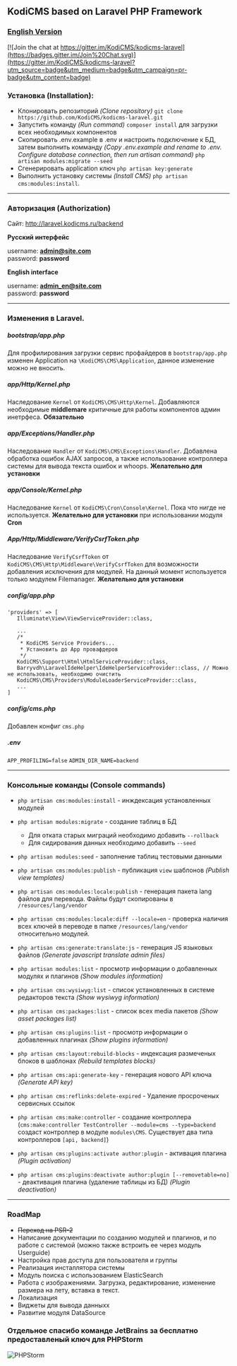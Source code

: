## KodiCMS based on Laravel PHP Framework 
### [English Version](https://github.com/teodorsandu/kodicms-laravel/blob/dev/README_EN.md)

[![Join the chat at https://gitter.im/KodiCMS/kodicms-laravel](https://badges.gitter.im/Join%20Chat.svg)](https://gitter.im/KodiCMS/kodicms-laravel?utm_source=badge&utm_medium=badge&utm_campaign=pr-badge&utm_content=badge)

### Установка (Installation):

 * Клонировать репозиторий *(Clone repository)* `git clone https://github.com/KodiCMS/kodicms-laravel.git`
 * Запустить команду *(Run command)* `composer install` для загрузки всех необходимых компонентов
 * Скопировать .env.example в .env и настроить подключение к БД, затем выполнить комманду *(Copy .env.example and rename to .env. Configure database connection, then run artisan command)* `php artisan modules:migrate --seed`
 * Сгенерировать application ключ `php artisan key:generate`
 * Выполнить установку системы *(Install CMS)* `php artisan cms:modules:install`. 
 
---

### Авторизация (Authorization)

Сайт: http://laravel.kodicms.ru/backend

**Русский интерфейс**

username: **admin@site.com**  
password: **password**

**English interface**

username: **admin_en@site.com**  
password: **password**

---

### Изменения в Laravel.

##### bootstrap/app.php
Для профилирования загрузки сервис профайдеров в `bootstrap/app.php` изменен Application на `\KodiCMS\CMS\Application`, 
данное изменение можно не вносить.

##### app/Http/Kernel.php
Наследование `Kernel` от `KodiCMS\CMS\Http\Kernel`. Добавляются необходимые **middlemare** критичные для работы компонентов админ инетрфеса. **Обязательно**

##### app/Exceptions/Handler.php
Наследование `Handler` от `KodiCMS\CMS\Exceptions\Handler`. Добавлена обработка ошибок AJAX запросов, а также использование 
контроллера системы для вывода текста ошибок и whoops. **Желательно для установки**

##### app/Console/Kernel.php
Наследование `Kernel` от `KodiCMS\Cron\Console\Kernel`. Пока что нигде не используется. **Желательно для установки** при использовании модуля **Cron**


##### App/Http/Middleware/VerifyCsrfToken.php
Наследование `VerifyCsrfToken` от `KodiCMS\CMS\Http\Middleware\VerifyCsrfToken` для возможности добавления исключения для модулей. На данный момент 
используется только модулем Filemanager. **Желательно для установки**

##### config/app.php

```
'providers' => [
   Illuminate\View\ViewServiceProvider::class,
   
   ...
   /*
    * KodiCMS Service Providers...
    * Установить до App провафдеров
    */
   KodiCMS\Support\Html\HtmlServiceProvider::class,
   Barryvdh\LaravelIdeHelper\IdeHelperServiceProvider::class, // Можно не использовать, необходимо очистить 
   KodiCMS\CMS\Providers\ModuleLoaderServiceProvider::class,
   ...
]
```

##### config/cms.php
Добавлен конфиг `cms.php`

##### .env
`APP_PROFILING=false`
`ADMIN_DIR_NAME=backend`

---

### Консольные команды (Console commands)

 * `php artisan cms:modules:install` - инждексация установленных модулей
 * `php artisan modules:migrate` - создание таблиц в БД
   - Для отката старых миграций необходимо добавить `--rollback`
   - Для сидирования данных необходимо добавить `--seed`

 * `php artisan modules:seed` - заполнение таблиц тестовыми данными
 
 * `php artisan cms:modules:publish` - публикация `view` шаблонов *(Publish view templates)*
 * `php artisan cms:modules:locale:publish` - генерация пакета lang файлов для перевода. Файлы будут скопированы в `/resources/lang/vendor`
 * `php artisan cms:modules:locale:diff --locale=en` - проверка наличия всех ключей в переводе в папке `/resources/lang/vendor` относительно модулей.
 * `php artisan cms:generate:translate:js` - генерация JS языковых файлов *(Generate javascript translate admin files)*
 
 * `php artisan modules:list` - просмотр информации о добавленных модулях и плагинов *(Show modules information)*
 * `php artisan cms:wysiwyg:list` - список установленных в системе редакторов текста *(Show wysiwyg information)*
 * `php artisan cms:packages:list` - список всех media пакетов *(Show asset packages list)*
 * `php artisan cms:plugins:list` - просмотр информации о добавленных плагинах *(Show plugins information)*
 
 * `php artisan cms:layout:rebuild-blocks` - индексация размеченых блоков в шаблонах *(Rebuild templates blocks)*
 * `php artisan cms:api:generate-key` - генерация нового API ключа *(Generate API key)*
 * `php artisan cms:reflinks:delete-expired` - Удаление просроченых сервисных ссылок
  
 * `php artisan cms:make:controller` - создание контроллера (`cms:make:controller TestController --module=cms --type=backend` создаст контроллер в модуле `modules\CMS`. Существует два типа контроллеров `[api, backend]`)
 
 * `php artisan cms:plugins:activate author:plugin` - активация плагина *(Plugin activation)*
 * `php artisan cms:plugins:deactivate author:plugin [--removetable=no]` - деактивация плагина (удаление таблицы из БД) *(Plugin deactivation)*

---

### RoadMap

 * ~~Переход на PSR-2~~
 * Написание документации по созданию модулей и плагинов, и по работе с системой (можно также встроить ее через модуль Userguide)
 * Настройка прав доступа для пользователя и группы
 * Реализация инсталлятора системы
 * Модуль поиска с использованием ElasticSearch
 * Работа с изображениями. Загрузка, редактирование, изменение размера на лету, вставка в текст.
 * Локализация
 * Виджеты для вывода данныхх
 * Развитие модуля DataSource

### Отдельное спасибо команде JetBrains за бесплатно предоставленый ключ для PHPStorm
![PHPStorm](https://www.jetbrains.com/phpstorm/documentation/docs/logo_phpstorm.png)
